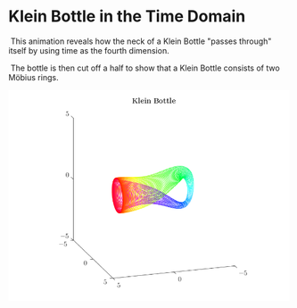 # Klein Bottle in the Time Domain
​	This animation reveals how the neck of a Klein Bottle "passes through" itself by using time as the fourth dimension.

​	The bottle is then cut off a half to show that a Klein Bottle consists of two Möbius rings.

![](fig/Kl.png)
